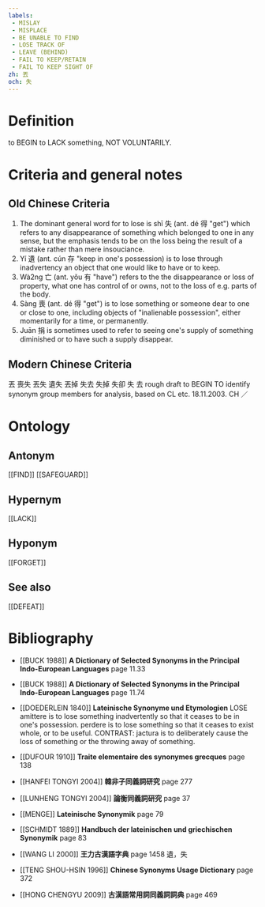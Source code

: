 ```yaml
---
labels: 
 - MISLAY
 - MISPLACE
 - BE UNABLE TO FIND
 - LOSE TRACK OF
 - LEAVE (BEHIND)
 - FAIL TO KEEP/RETAIN
 - FAIL TO KEEP SIGHT OF
zh: 丟
och: 失
---
```


# Definition
to BEGIN to LACK something, NOT VOLUNTARILY.
# Criteria and general notes
## Old Chinese Criteria
1. The dominant general word for to lose is shī 失 (ant. dé 得 "get") which refers to any disappearance of something which belonged to one in any sense, but the emphasis tends to be on the loss being the result of a mistake rather than mere insouciance.
2. Yí 遺 (ant. cún 存 "keep in one's possession) is to lose through inadvertency an object that one would like to have or to keep.
3. Wà2ng 亡 (ant. yǒu 有 "have") refers to the the disappearance or loss of property, what one has control of or owns, not to the loss of e.g. parts of the body.
4. Sàng 喪 (ant. dé 得 "get") is to lose something or someone dear to one or close to one, including objects of "inalienable possession", either momentarily for a time, or permanently.
5. Juān 捐 is sometimes used to refer to seeing one's supply of something diminished or to have such a supply disappear.
## Modern Chinese Criteria
丟
喪失
丟失
遺失
丟掉
失去
失掉
失卻
失
去
rough draft to BEGIN TO identify synonym group members for analysis, based on CL etc. 18.11.2003. CH ／
# Ontology

## Antonym
[[FIND]]
[[SAFEGUARD]]
## Hypernym
[[LACK]]
## Hyponym
[[FORGET]]
## See also
[[DEFEAT]]
# Bibliography
- [[BUCK 1988]]
**A Dictionary of Selected Synonyms in the Principal Indo-European Languages** page 11.33

- [[BUCK 1988]]
**A Dictionary of Selected Synonyms in the Principal Indo-European Languages** page 11.74

- [[DOEDERLEIN 1840]]
**Lateinische Synonyme und Etymologien** 
LOSE
amittere is to lose something inadvertently so that it ceases to be in one's possession.
perdere is to lose something so that it ceases to exist whole, or to be useful.
CONTRAST:
jactura is to deliberately cause the loss of something or the throwing away of something.
- [[DUFOUR 1910]]
**Traite elementaire des synonymes grecques** page 138

- [[HANFEI TONGYI 2004]]
**韓非子同義詞研究** page 277

- [[LUNHENG TONGYI 2004]]
**論衡同義詞研究** page 37

- [[MENGE]]
**Lateinische Synonymik** page 79

- [[SCHMIDT 1889]]
**Handbuch der lateinischen und griechischen Synonymik** page 83

- [[WANG LI 2000]]
**王力古漢語字典** page 1458
遺，失
- [[TENG SHOU-HSIN 1996]]
**Chinese Synonyms Usage Dictionary** page 372

- [[HONG CHENGYU 2009]]
**古漢語常用詞同義詞詞典** page 469
